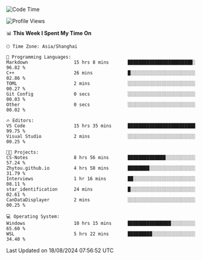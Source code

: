 <!--START_SECTION:waka-->
![Code Time](http://img.shields.io/badge/Code%20Time-1%2C908%20hrs%2053%20mins-blue)

![Profile Views](http://img.shields.io/badge/Profile%20Views-6-blue)

📊 **This Week I Spent My Time On** 

```text
🕑︎ Time Zone: Asia/Shanghai

💬 Programming Languages: 
Markdown                 15 hrs 8 mins       ████████████████████████░   96.82 % 
C++                      26 mins             █░░░░░░░░░░░░░░░░░░░░░░░░   02.86 % 
TOML                     2 mins              ░░░░░░░░░░░░░░░░░░░░░░░░░   00.27 % 
Git Config               0 secs              ░░░░░░░░░░░░░░░░░░░░░░░░░   00.03 % 
Other                    0 secs              ░░░░░░░░░░░░░░░░░░░░░░░░░   00.02 % 

🔥 Editors: 
VS Code                  15 hrs 35 mins      █████████████████████████   99.75 % 
Visual Studio            2 mins              ░░░░░░░░░░░░░░░░░░░░░░░░░   00.25 % 

🐱‍💻 Projects: 
CS-Notes                 8 hrs 56 mins       ██████████████░░░░░░░░░░░   57.24 % 
Zhytou.github.io         4 hrs 58 mins       ████████░░░░░░░░░░░░░░░░░   31.79 % 
Interviews               1 hr 16 mins        ██░░░░░░░░░░░░░░░░░░░░░░░   08.11 % 
star_identification      24 mins             █░░░░░░░░░░░░░░░░░░░░░░░░   02.61 % 
CanDataDisplayer         2 mins              ░░░░░░░░░░░░░░░░░░░░░░░░░   00.25 % 

💻 Operating System: 
Windows                  10 hrs 15 mins      ████████████████░░░░░░░░░   65.60 % 
WSL                      5 hrs 22 mins       █████████░░░░░░░░░░░░░░░░   34.40 % 
```


 Last Updated on 18/08/2024 07:56:52 UTC
<!--END_SECTION:waka-->